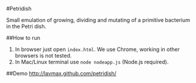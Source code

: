 #Petridish

Small emulation of growing, dividing and mutating of a primitive bacterium in the Petri dish.

##How to run
1. In browser just open `index.html`. We use Chrome, working in other browsers is not tested.
2. In Mac/Linux terminal use `node nodeapp.js` (Node.js required).

##Demo
http://lavmax.github.com/petridish/